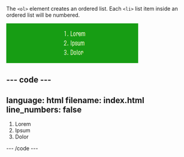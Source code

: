 The `<ol>` element creates an ordered list. Each `<li>` list item inside an ordered list will be numbered.

![A list numbered from 1 to 3 with the text Lorem Ipsum Dolor.](images/ordered-list.png)

--- code ---
---
language: html
filename: index.html
line_numbers: false
---

<section class="xcenter">
    <ol>
        <li>Lorem</li>
        <li>Ipsum</li>
        <li>Dolor</li>
    </ol>
</section>

--- /code ---
